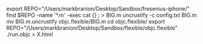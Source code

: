 
export REPO="/Users/markbranion/Desktop/Sandbox/fresenius-iphone/"
find $REPO -name '*.m' -exec cat {} \; > BIG.m
uncrustify -c config.txt BIG.m 
mv BIG.m.uncrustify objc.flexible/BIG.m
cd objc.flexible/
export REPO="/Users/markbranion/Desktop/Sandbox/flexible/objc.flexible"
./run.objc  > X.html 

